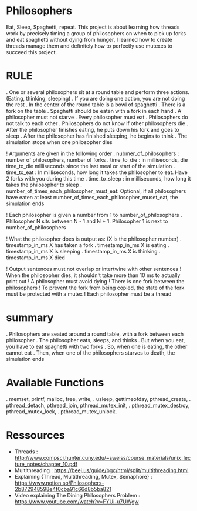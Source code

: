 # Philosophers
  Eat, Sleep, Spaghetti, repeat. This project is about learning how threads work by precisely timing a group of philosophers on when to pick up forks and eat spaghetti without dying from hunger, I learned how to create threads manage them and definitely how to perfectly use mutexes to succeed this project.

# RULE
 . One or several philosophers sit at a round table and perform three actions. (Eating, thinking, sleeping)
 . If you are doing one action, you are not doing the rest
 . In the center of the round table is a bowl of spaghetti
 . There is a fork on the table
 . Spaghetti should be eaten with a fork in each hand
 . A philosopher must not starve
 . Every philosopher must eat
 . Philosophers do not talk to each other
 . Philosophers do not know if other philosophers die
 . After the philosopher finishes eating, he puts down his fork and goes to sleep
 . After the philosopher has finished sleeping, he begins to think
 . The simulation stops when one philosopher dies

! Arguments are given in the following order
 . nubmer_of_philosophers : number of philosophers, number of forks
 . time_to_die : in milliseconds, die time_to_die milliseconds since the last meal or start of the simulation
 . time_to_eat : In milliseconds, how long it takes the philosopher to eat. Have 2 forks with you during this time
 . time_to_sleep : in milliseconds, how long it takes the philosopher to sleep
 . number_of_times_each_philosopher_must_eat: Optional, if all philosophers have eaten at least number_of_times_each_philosopher_muset_eat, the simulation ends

! Each philosopher is given a number from 1 to number_of_philosophers
 . Philosopher N sits between N - 1 and N + 1. Philosopher 1 is next to number_of_philosophers

! What the philosopher does is output as: (X is the philosopher number)
 . timestamp_in_ms X has taken a fork
 . timestamp_in_ms X is eating
 . timestamp_in_ms X is sleeping
 . timestamp_in_ms X is thinking
 . timestamp_in_ms X died

! Output sentences must not overlap or intertwine with other sentences
! When the philosopher dies, it shouldn't take more than 10 ms to actually print out
! A philosopher must avoid dying
! There is one fork between the philosophers
! To prevent the fork from being copied, the state of the fork must be protected with a mutex
! Each philosopher must be a thread

# summary
 . Philosophers are seated around a round table, with a fork between each philosopher
 . The philosopher eats, sleeps, and thinks
 . But when you eat, you have to eat spaghetti with two forks
 . So, when one is eating, the other cannot eat
 . Then, when one of the philosophers starves to death, the simulation ends

# Available Functions
 . memset, printf, malloc, free, write,
 . usleep, gettimeofday, pthread_create,
 . pthread_detach, pthread_join, pthread_mutex_init,
 . pthread_mutex_destroy, pthread_mutex_lock,
 . pthread_mutex_unlock.

# Ressources
- Threads : http://www.compsci.hunter.cuny.edu/~sweiss/course_materials/unix_lecture_notes/chapter_10.pdf
- Multithreading : https://beej.us/guide/bgc/html/split/multithreading.html
- Explaining {Thread, Multithreading, Mutex, Semaphore} : https://www.notion.so/Philosophers-2b872948598e4f0cba91c66d8b5ba821
- Video explaining The Dining Philosophers Problem : https://www.youtube.com/watch?v=FYUi-u7UWgw
